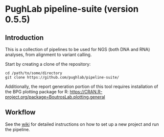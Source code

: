 # PughLab pipeline-suite (version 0.5.5)

## Introduction
This is a collection of pipelines to be used for NGS (both DNA and RNA) analyses, from alignment to variant calling.

Start by creating a clone of the repository:

<pre><code>cd /path/to/some/directory
git clone https://github.com/pughlab/pipeline-suite/
</code></pre>

Additionally, the report generation portion of this tool requires installation of the BPG plotting package for R:
https://CRAN.R-project.org/package=BoutrosLab.plotting.general

## Workflow
See the [wiki](https://github.com/pughlab/pipeline-suite/wiki) for detailed instructions on how to set up a new project and run the pipeline.

